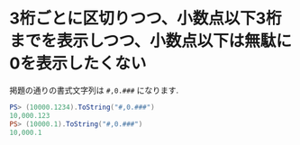 # 3桁ごとに区切りつつ、小数点以下3桁までを表示しつつ、小数点以下は無駄に0を表示したくない

掲題の通りの書式文字列は `#,0.###` になります.

```powershell
PS> (10000.1234).ToString("#,0.###")
10,000.123
PS> (10000.1).ToString("#,0.###")
10,000.1
```
